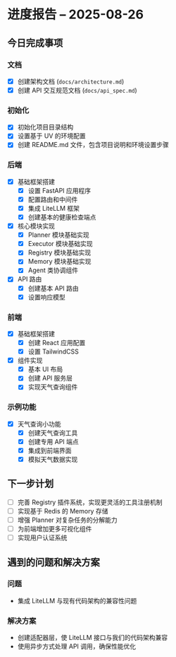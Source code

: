 # 进度报告 – 2025-08-26

## 今日完成事项

### 文档

- [x] 创建架构文档 (`docs/architecture.md`)
- [x] 创建 API 交互规范文档 (`docs/api_spec.md`)

### 初始化

- [x] 初始化项目目录结构
- [x] 设置基于 UV 的环境配置
- [x] 创建 README.md 文件，包含项目说明和环境设置步骤

### 后端

- [x] 基础框架搭建
  - [x] 设置 FastAPI 应用程序
  - [x] 配置路由和中间件
  - [x] 集成 LiteLLM 框架
  - [x] 创建基本的健康检查端点
- [x] 核心模块实现
  - [x] Planner 模块基础实现
  - [x] Executor 模块基础实现
  - [x] Registry 模块基础实现
  - [x] Memory 模块基础实现
  - [x] Agent 类协调组件
- [x] API 路由
  - [x] 创建基本 API 路由
  - [x] 设置响应模型

### 前端

- [x] 基础框架搭建
  - [x] 创建 React 应用配置
  - [x] 设置 TailwindCSS
- [x] 组件实现
  - [x] 基本 UI 布局
  - [x] 创建 API 服务层
  - [x] 实现天气查询组件

### 示例功能

- [x] 天气查询小功能
  - [x] 创建天气查询工具
  - [x] 创建专用 API 端点
  - [x] 集成到前端界面
  - [x] 模拟天气数据实现

## 下一步计划

- [ ] 完善 Registry 插件系统，实现更灵活的工具注册机制
- [ ] 实现基于 Redis 的 Memory 存储
- [ ] 增强 Planner 对复杂任务的分解能力
- [ ] 为前端增加更多可视化组件
- [ ] 实现用户认证系统

## 遇到的问题和解决方案

### 问题

- 集成 LiteLLM 与现有代码架构的兼容性问题

### 解决方案

- 创建适配器层，使 LiteLLM 接口与我们的代码架构兼容
- 使用异步方式处理 API 调用，确保性能优化
